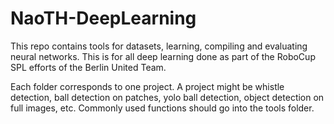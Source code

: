 # NaoTH-DeepLearning
This repo contains tools for datasets, learning, compiling and evaluating neural networks. This is for all deep learning done as part of the RoboCup SPL efforts of the Berlin United Team.

Each folder corresponds to one project. A project might be whistle detection, ball detection on patches, yolo ball detection, object detection on full images, etc. Commonly used functions should go into the tools folder.

